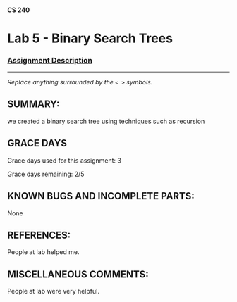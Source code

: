 #### CS 240
# Lab 5 - Binary Search Trees

### [Assignment Description](https://docs.google.com/document/d/1Nh3d4uQHJGJWcnB_Jxqp04PB9XJuL6v0ETR-pPqPo28/edit?usp=sharing)

***

_Replace anything surrounded by the `< >` symbols._

## SUMMARY:
we created a binary search tree using techniques such as recursion

## GRACE DAYS
Grace days used for this assignment: 3

Grace days remaining: 2/5

## KNOWN BUGS AND INCOMPLETE PARTS:
None

## REFERENCES:
People at lab helped me.

## MISCELLANEOUS COMMENTS:
People at lab were very helpful.
